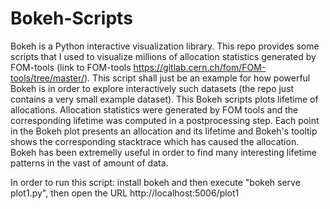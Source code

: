 # Bokeh-Scripts
 Bokeh is a Python interactive visualization library. This repo provides some scripts that I used to visualize millions of 
 allocation statistics generated by FOM-tools (link to FOM-tools https://gitlab.cern.ch/fom/FOM-tools/tree/master/).
 This script shall just be an example for how powerful Bokeh is in order to explore interactively such datasets 
 (the repo just contains a very small example dataset). This Bokeh scripts plots lifetime of allocations. 
 Allocation statistics were generated by FOM tools and the corresponding lifetime was computed in a postprocessing step.
 Each point in the Bokeh plot presents an allocation and its lifetime and Bokeh's tooltip shows the corresponding stacktrace
 which has caused the allocation.
 Bokeh has been extremelly useful in order to find many interesting lifetime patterns in the vast of amount of data.
 
 In order to run this script: install bokeh and then execute "bokeh serve plot1.py", then open the URL 
http://localhost:5006/plot1
